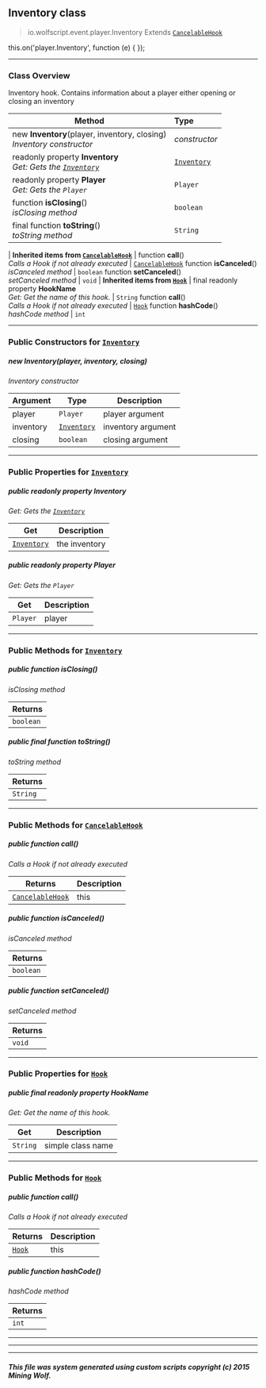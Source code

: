 ## Inventory __class__

>io.wolfscript.event.player.Inventory
>Extends [`CancelableHook`](../../hook/CancelableHook.md)

this.on('player.Inventory', function (e) { });

---

### Class Overview

Inventory hook. Contains information about a player either opening or closing an inventory

Method | Type   
--- | :--- 
new __Inventory__(player, inventory, closing) <br> _Inventory constructor_ | _constructor_
 readonly property __Inventory__ <br> _Get: Gets the [`Inventory`](../../api/inventory/Inventory.md)_ | [`Inventory`](../../api/inventory/Inventory.md)
 readonly property __Player__ <br> _Get: Gets the `Player`_ | `Player`
 function __isClosing__() <br> _isClosing method_ | `boolean`
final function __toString__() <br> _toString method_ | `String`
 |
__Inherited items from [`CancelableHook`](../../hook/CancelableHook.md)__ |
 function __call__() <br> _Calls a Hook if not already executed_ | [`CancelableHook`](../../hook/CancelableHook.md)
 function __isCanceled__() <br> _isCanceled method_ | `boolean`
 function __setCanceled__() <br> _setCanceled method_ | `void`
 |
__Inherited items from [`Hook`](../../hook/Hook.md)__ |
final readonly property __HookName__ <br> _Get: Get the name of this hook._ | `String`
 function __call__() <br> _Calls a Hook if not already executed_ | [`Hook`](../../hook/Hook.md)
 function __hashCode__() <br> _hashCode method_ | `int`







---

### Public Constructors for [`Inventory`](Inventory.md)

##### <a id='inventory'></a>new __Inventory__(player, inventory, closing) 

_Inventory constructor_

Argument | Type | Description  
--- | --- | --- 
player | `Player` | player argument
inventory | [`Inventory`](../../api/inventory/Inventory.md) | inventory argument
closing | `boolean` | closing argument

---

### Public Properties for [`Inventory`](Inventory.md)

##### <a id='inventory'></a>public  readonly property __Inventory__

_Get: Gets the [`Inventory`](../../api/inventory/Inventory.md)_

Get | Description
--- | --- 
[`Inventory`](../../api/inventory/Inventory.md) | the inventory



##### <a id='player'></a>public  readonly property __Player__

_Get: Gets the `Player`_

Get | Description
--- | --- 
`Player` | player



---

### Public Methods for [`Inventory`](Inventory.md)

##### <a id='isclosing'></a>public  function __isClosing__()

_isClosing method_

Returns | 
--- | 
`boolean` |


##### <a id='tostring'></a>public final function __toString__()

_toString method_

Returns | 
--- | 
`String` |


---

### Public Methods for [`CancelableHook`](../../hook/CancelableHook.md)

##### <a id='call'></a>public  function __call__()

_Calls a Hook if not already executed_

Returns | Description
--- | --- 
[`CancelableHook`](../../hook/CancelableHook.md) | this


##### <a id='iscanceled'></a>public  function __isCanceled__()

_isCanceled method_

Returns | 
--- | 
`boolean` |


##### <a id='setcanceled'></a>public  function __setCanceled__()

_setCanceled method_

Returns | 
--- | 
`void` |


---

### Public Properties for [`Hook`](../../hook/Hook.md)

##### <a id='hookname'></a>public final readonly property __HookName__

_Get: Get the name of this hook._

Get | Description
--- | --- 
`String` | simple class name



---

### Public Methods for [`Hook`](../../hook/Hook.md)

##### <a id='call'></a>public  function __call__()

_Calls a Hook if not already executed_

Returns | Description
--- | --- 
[`Hook`](../../hook/Hook.md) | this


##### <a id='hashcode'></a>public  function __hashCode__()

_hashCode method_

Returns | 
--- | 
`int` |


---


---


---


##### This file was system generated using custom scripts copyright (c) 2015 Mining Wolf.
	

